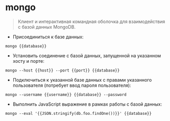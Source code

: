 # mongo

> Клиент и интерактивная командная оболочка для взаимодействия с базой данных MongoDB.

- Присоединиться к базе данных:

`mongo {{database}}`

- Установить соединение с базой данных, запущенной на указанном хосту и порте:

`mongo --host {{host}} --port {{port}} {{database}}`

- Подключиться к указанной базе данных с правами указанного пользователя (потребует ввод пароля пользователя):

`mongo --username {{username}} {{database}} --password`

- Выполнить JavaScript выражение в рамках работы с базой данных:

`mongo --eval '{{JSON.stringify(db.foo.findOne())}}' {{database}}`
